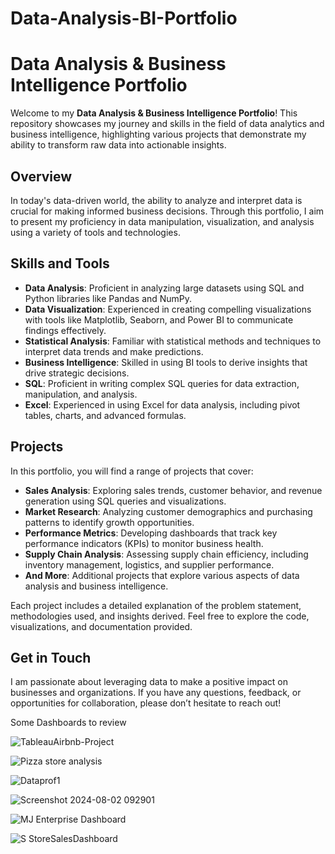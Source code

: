 # Data-Analysis-BI-Portfolio

# Data Analysis & Business Intelligence Portfolio

Welcome to my **Data Analysis & Business Intelligence Portfolio**! This repository showcases my journey and skills in the field of data analytics and business intelligence, highlighting various projects that demonstrate my ability to transform raw data into actionable insights.

## Overview

In today's data-driven world, the ability to analyze and interpret data is crucial for making informed business decisions. Through this portfolio, I aim to present my proficiency in data manipulation, visualization, and analysis using a variety of tools and technologies.

## Skills and Tools

- **Data Analysis**: Proficient in analyzing large datasets using SQL and Python libraries like Pandas and NumPy.
- **Data Visualization**: Experienced in creating compelling visualizations with tools like Matplotlib, Seaborn, and Power BI to communicate findings effectively.
- **Statistical Analysis**: Familiar with statistical methods and techniques to interpret data trends and make predictions.
- **Business Intelligence**: Skilled in using BI tools to derive insights that drive strategic decisions.
- **SQL**: Proficient in writing complex SQL queries for data extraction, manipulation, and analysis.
- **Excel**: Experienced in using Excel for data analysis, including pivot tables, charts, and advanced formulas.

## Projects

In this portfolio, you will find a range of projects that cover:

- **Sales Analysis**: Exploring sales trends, customer behavior, and revenue generation using SQL queries and visualizations.
- **Market Research**: Analyzing customer demographics and purchasing patterns to identify growth opportunities.
- **Performance Metrics**: Developing dashboards that track key performance indicators (KPIs) to monitor business health.
- **Supply Chain Analysis**: Assessing supply chain efficiency, including inventory management, logistics, and supplier performance.
- **And More**: Additional projects that explore various aspects of data analysis and business intelligence.


Each project includes a detailed explanation of the problem statement, methodologies used, and insights derived. Feel free to explore the code, visualizations, and documentation provided.

## Get in Touch

I am passionate about leveraging data to make a positive impact on businesses and organizations. If you have any questions, feedback, or opportunities for collaboration, please don’t hesitate to reach out!

Some Dashboards to review

![TableauAirbnb-Project](https://github.com/user-attachments/assets/b10f2df1-d6f1-451d-b8c1-b12ef0fd44e8)

![Pizza store analysis](https://github.com/user-attachments/assets/94ee576d-824f-4f79-b7ba-135ab3c0e9ac)

![Dataprof1](https://github.com/user-attachments/assets/2f9090ee-ce61-4d46-a9b2-522dc0fb31bb)

![Screenshot 2024-08-02 092901](https://github.com/user-attachments/assets/12c7146f-2482-4827-a8f1-4d601c7b9e37)

![MJ Enterprise Dashboard](https://github.com/user-attachments/assets/94261744-4815-4120-9ada-6b1c7880d0f6)

![S StoreSalesDashboard](https://github.com/user-attachments/assets/13c1f703-5a44-4b34-8e75-5420cd86739c)








